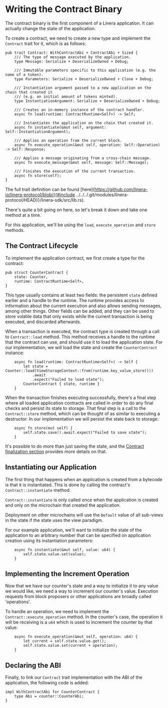 # Writing the Contract Binary

The contract binary is the first component of a Linera application. It can
actually change the state of the application.

To create a contract, we need to create a new type and implement the `Contract`
trait for it, which is as follows:

```rust,ignore
pub trait Contract: WithContractAbi + ContractAbi + Sized {
    /// The type of message executed by the application.
    type Message: Serialize + DeserializeOwned + Debug;

    /// Immutable parameters specific to this application (e.g. the name of a token).
    type Parameters: Serialize + DeserializeOwned + Clone + Debug;

    /// Instantiation argument passed to a new application on the chain that created it
    /// (e.g. an initial amount of tokens minted).
    type InstantiationArgument: Serialize + DeserializeOwned + Debug;

    /// Creates an in-memory instance of the contract handler.
    async fn load(runtime: ContractRuntime<Self>) -> Self;

    /// Instantiates the application on the chain that created it.
    async fn instantiate(&mut self, argument: Self::InstantiationArgument);

    /// Applies an operation from the current block.
    async fn execute_operation(&mut self, operation: Self::Operation) -> Self::Response;

    /// Applies a message originating from a cross-chain message.
    async fn execute_message(&mut self, message: Self::Message);

    /// Finishes the execution of the current transaction.
    async fn store(self);
}
```

The full trait definition can be found
[here](https://github.com/linera-io/linera-protocol/blob/{{#include
../../../.git/modules/linera-protocol/HEAD}}/linera-sdk/src/lib.rs).

There's quite a bit going on here, so let's break it down and take one method at
a time.

For this application, we'll be using the `load`, `execute_operation` and `store`
methods.

## The Contract Lifecycle

To implement the application contract, we first create a type for the contract:

```rust,ignore
pub struct CounterContract {
    state: Counter,
    runtime: ContractRuntime<Self>,
}
```

This type usually contains at least two fields: the persistent `state` defined
earlier and a handle to the runtime. The runtime provides access to information
about the current execution and also allows sending messages, among other
things. Other fields can be added, and they can be used to store volatile data
that only exists while the current transaction is being executed, and discarded
afterwards.

When a transaction is executed, the contract type is created through a call to
`Contract::load` method. This method receives a handle to the runtime that the
contract can use, and should use it to load the application state. For our
implementation, we will load the state and create the `CounterContract`
instance:

```rust,ignore
    async fn load(runtime: ContractRuntime<Self>) -> Self {
        let state = Counter::load(ViewStorageContext::from(runtime.key_value_store()))
            .await
            .expect("Failed to load state");
        CounterContract { state, runtime }
    }
```

When the transaction finishes executing successfully, there's a final step where
all loaded application contracts are called in order to do any final checks and
persist its state to storage. That final step is a call to the `Contract::store`
method, which can be thought of as similar to executing a destructor. In our
implementation we will persist the state back to storage:

```rust,ignore
    async fn store(mut self) {
        self.state.save().await.expect("Failed to save state");
    }
```

It's possible to do more than just saving the state, and the
[Contract finalization section](../advanced_topics/contract_finalize.md)
provides more details on that.

## Instantiating our Application

The first thing that happens when an application is created from a bytecode is
that it is instantiated. This is done by calling the contract's
`Contract::instantiate` method.

`Contract::instantiate` is only called once when the application is created and
only on the microchain that created the application.

Deployment on other microchains will use the `Default` value of all sub-views in
the state if the state uses the view paradigm.

For our example application, we'll want to initialize the state of the
application to an arbitrary number that can be specified on application creation
using its instantiation parameters:

```rust,ignore
    async fn instantiate(&mut self, value: u64) {
        self.state.value.set(value);
    }
```

## Implementing the Increment Operation

Now that we have our counter's state and a way to initialize it to any value we
would like, we need a way to increment our counter's value. Execution requests
from block proposers or other applications are broadly called 'operations'.

To handle an operation, we need to implement the `Contract::execute_operation`
method. In the counter's case, the operation it will be receiving is a `u64`
which is used to increment the counter by that value:

```rust,ignore
    async fn execute_operation(&mut self, operation: u64) {
        let current = self.state.value.get();
        self.state.value.set(current + operation);
    }
```

## Declaring the ABI

Finally, to link our `Contract` trait implementation with the ABI of the
application, the following code is added:

```rust,ignore
impl WithContractAbi for CounterContract {
    type Abi = counter::CounterAbi;
}
```
